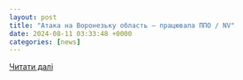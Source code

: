 ```yaml
---
layout: post
title: "Атака на Воронезьку область — працювала ППО / NV"
date: 2024-08-11 03:33:48 +0000
categories: [news]
---
```


[Читати далі](https://nv.ua/ukr/world/countries/ataka-na-voronezku-oblast-pracyuvala-ppo-50441945.html)

